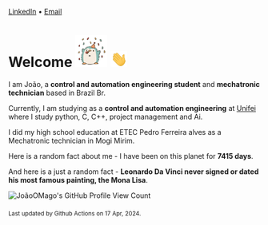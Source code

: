 [LinkedIn](https://www.linkedin.com/in/joão-pedro-gozzoli-b95641301/) &bull;
[Email](joaopedrogozzoli@gmail.com)

# Welcome <img src="happy.gif" height="64px" /> <img src="wave.gif" height="32px" />

I am João, a  **control and automation engineering student** and **mechatronic technician** based in Brazil Br.

Currently, I am studying as a **control and automation engineering** at [Unifei](https://unifei.edu.br) where I study python, C, C++, project management and Ai.

I did my high school education at ETEC Pedro Ferreira alves as a Mechatronic technician in Mogi Mirim.

Here is a random fact about me - I have been on this planet for **7415 days**.

And here is a just a random fact -  **Leonardo Da Vinci never signed or dated his most famous painting, the Mona Lisa**.

![JoãoOMago's GitHub Profile View Count](https://komarev.com/ghpvc/?username=JoaoOMago)

<sub>Last updated by Github Actions on 17 Apr, 2024.</sub>
